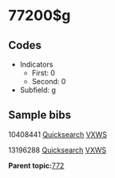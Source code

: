 # 77200$g

## Codes

-   Indicators
    -   First: 0
    -   Second: 0
-   Subfield: g

## Sample bibs

10408441 [Quicksearch](https://search.library.yale.edu/catalog/10408441) [VXWS](http://prodorbis.library.yale.edu:7014/vxws/GetHoldingsService?bibId=10408441)

13196288 [Quicksearch](https://search.library.yale.edu/catalog/13196288) [VXWS](http://prodorbis.library.yale.edu:7014/vxws/GetHoldingsService?bibId=13196288)

**Parent topic:**[772](../../tags/772/772.md)

